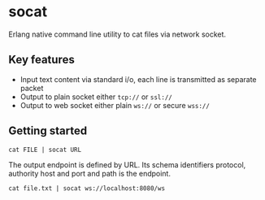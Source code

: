 # socat

Erlang native command line utility to cat files via network socket.


## Key features

* Input text content via standard i/o, each line is transmitted as separate packet
* Output to plain socket either `tcp://` or `ssl://`
* Output to web socket either plain `ws://` or secure `wss://`


## Getting started


```
cat FILE | socat URL
```

The output endpoint is defined by URL. Its schema identifiers protocol, authority host and port and path is the endpoint.


```
cat file.txt | socat ws://localhost:8080/ws
```

